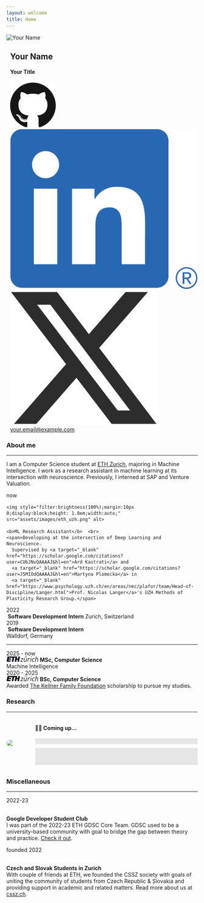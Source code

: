 ```yaml
---
layout: welcome
title: Home
---
```


<div class="two-columns">
    <div>
        <img id="main-pic" src="<PATH_TO_YOUR_PROFILE_PIC>" alt="Your Name" >
    </div>
    <div style="margin:auto 0 auto 10px;">
        <h2 id="hello" class="left-pc-center-mob">Your Name</h2>
        <h4 class="main_description left-pc-center-mob" >Your Title</h4>
        <div class="left-pc-center-mob">
            <a target="_blank" href="https://github.com/your-username">
                <img class="s-icon" src="assets/images/gh_small.png" alt="">
            </a>
            <a target="_blank" href="https://www.linkedin.com/in/your-profile">
                <img class="s-icon" src="assets/images/li_small.png" alt>
            </a>
            <a target="_blank" href="https://x.com/your-username">
                <img class="s-icon" src="assets/images/x_logo.png" alt>
            </a>
            <p style="margin:0;" class="left-pc-center-mob">
                <a target="_blank" href="mailto:your.email@example.com">your.email@example.com</a>
            </p>
        </div>
    </div>
</div>

### About me
---

I am a Computer Science student at <a href="https://inf.ethz.ch">ETH Zurich</a>, majoring in Machine Intelligence.
I work as a research assistant in machine learning at its intersection with neuroscience. Previously, I interned at SAP and Venture Valuation.

<div class="cv-main-wrap">


  <div class="cv-year">
    now
  </div>
  <div class="cv-year-point"></div>
  <span class="cv-main-desc">
  
    <img style="filter:brightness(100%);margin:10px 0;display:block;height: 1.8em;width:auto;" src="assets/images/eth_uzh.png" alt>
  
    <b>ML Research Assistant</b>  <br>
    <span>Developing at the intersection of Deep Learning and Neuroscience. 
      Supervised by <a target="_blank" href="https://scholar.google.com/citations?user=CUbJNvQAAAAJ&hl=en">Ard Kastrati</a> and 
      <a target="_blank" href="https://scholar.google.com/citations?user=J5MIOdQAAAAJ&hl=en">Martyna Plomecka</a> in 
      <a target="_blank" href="https://www.psychology.uzh.ch/en/areas/nec/plafor/team/Head-of-Discipline/Langer.html">Prof. Nicolas Langer</a>'s UZH Methods of Plasticity Research Group.</span>
  </span>

 
  
  <div class="cv-year">
    2022
  </div>
  <div class="cv-year-point"></div>
  <span class="cv-main-desc">
    <img  src="assets/images/vv_logo.png" alt>
    <b>Software Development Intern</b>  
    <span class="desc">Zurich, Switzerland</span>
    
  </span>



 

  


  <div class="cv-year">
    2019
  </div>
  <div class="cv-year-point"></div>
  <span class="cv-main-desc">
    <img  src="assets/images/SAP_logo.png" alt>
    <b>Software Development Intern</b> <br>
     <span class="desc">Walldorf, Germany</span>
  
  </span>



</div>

<hr>

<div class="cv-main-wrap">

  <div class="cv-year">
    2025 - now
  </div>
  <div class="cv-year-point"></div>
  <span class="cv-main-desc">
    <img style="height:1em;" src="assets/images/eth_logo.png" alt>
    <b>MSc, Computer Science</b> <br>
    <span class="desc">Machine Intelligence</span>
  </span>




  <div class="cv-year">
    2020 - 2025
  </div>
  <div class="cv-year-point"></div>
  <span class="cv-main-desc">
    <img style="height:1em;" src="assets/images/eth_logo.png" alt>
<b>BSc, Computer Science</b> <br>
<span class="desc">Awarded <a href="https://www.kellnerfoundation.cz/en/universities" target="_blank">The Kellner Family Foundation</a> scholarship to pursue my studies.</span>
  </span>



</div>


### Research
---

<div style="display:grid;grid-template-columns: 15% 1fr;align-items: center; row-gap: 20px;">
<img class="pic-list" src="assets/images/thesis-cover.png" style="max-height: fit-content;border-radius: 10px;">
<div class="research-container">
    <h4 class="blog-headline" onclick="toggleAbstract(this)" style="padding-top: 0;">
    <a>
        👨‍🍳 Coming up... 
    </a>
    </h4>
    <div style="height: 15px;background-color: #e6e6e6; width: 100%;margin: 10px 0;"></div>
    <div style="height: 45px;background-color: #e6e6e6; width: 100%;margin: 10px 0;"></div>
</div>

</div>



### Miscellaneous
---

<div class="cv-main-wrap">

<div class="cv-year">
2022-23
</div>
<div class="cv-year-point"></div>
<span class="cv-main-desc">
<img class="s-icon"  src="assets/images/gdsc2.png" alt>
<p>
<b>Google Developer Student Club</b> <br> 
I was part of the 2022-23 ETH GDSC Core Team. GDSC used to be a university-based community with goal to bridge the gap between theory and practice. <a target="_blank" href="https://gdg.community.dev/gdg-on-campus-eth-zurich-zurich-switzerland/">Check it out</a>.
</p>
</span>

<div class="cv-year">
    founded 2022
</div>
<div class="cv-year-point"></div>
<span class="cv-main-desc">
<img class="s-icon"  src="assets/images/cssz-h.png" alt>
<p>
<b>Czech and Slovak Students in Zurich</b> <br> 
With couple of friends at ETH, we founded the CSSZ society with goals of 
uniting the community of students from Czech Republic & Slovakia and providing support in 
academic and related matters. Read more about us at <a target="_blank" href="http://www.cssz.ch" rel="noopener noreferrer">cssz.ch</a>.
</p>
</span>
</div>
